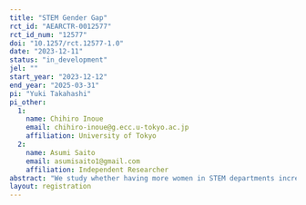 ```yaml
---
title: "STEM Gender Gap"
rct_id: "AEARCTR-0012577"
rct_id_num: "12577"
doi: "10.1257/rct.12577-1.0"
date: "2023-12-11"
status: "in_development"
jel: ""
start_year: "2023-12-12"
end_year: "2025-03-31"
pi: "Yuki Takahashi"
pi_other:
  1:
    name: Chihiro Inoue
    email: chihiro-inoue@g.ecc.u-tokyo.ac.jp
    affiliation: University of Tokyo
  2:
    name: Asumi Saito
    email: asumisaito1@gmail.com
    affiliation: Independent Researcher
abstract: "We study whether having more women in STEM departments increases female high school students’ preference for attending those departments through an incentivized hypothetical choice preference elicitation. Students are shown pairs of hypothetical college-department profiles and asked to choose which college-department they want to attend, as well as to state at which college-department they think they can better (i) succeed academically, (ii) find a career they want to pursue, (iii) adapt to the environment, and (iv) find a role model. We use the choices to study students’ preferences and use the statements to investigate the underlying mechanisms. We quantify the effect size using the willingness to pay in terms of school selectivity: how much female students are willing to reduce school selectivity to have more women in the STEM college-departments."
layout: registration
---
```


